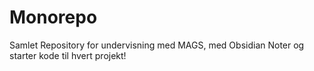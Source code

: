 # Monorepo
Samlet Repository for undervisning med MAGS, med Obsidian Noter og starter kode til hvert projekt!
